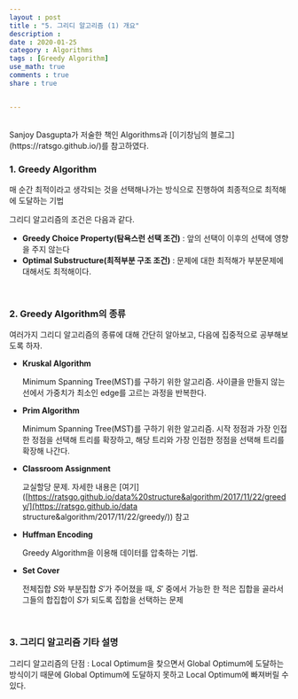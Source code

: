 ```yaml
---
layout : post
title : "5. 그리디 알고리즘 (1) 개요"
description :
date : 2020-01-25
category : Algorithms
tags : [Greedy Algorithm]
use_math: true
comments : true
share : true


---
```


<br/>
Sanjoy Dasgupta가 저술한 책인 Algorithms과 [이기창님의 블로그](https://ratsgo.github.io/)를 참고하였다.

<br/>

### 1. Greedy Algorithm

매 순간 최적이라고 생각되는 것을 선택해나가는 방식으로 진행하여 최종적으로 최적해에 도달하는 기법

그리디 알고리즘의 조건은 다음과 같다.

- **Greedy Choice Property(탐욕스런 선택 조건)** : 앞의 선택이 이후의 선택에 영향을 주지 않는다
- **Optimal Substructure(최적부분 구조 조건)** : 문제에 대한 최적해가 부분문제에 대해서도 최적해이다.

<br/>

### 2. Greedy Algorithm의 종류

여러가지 그리디 알고리즘의 종류에 대해 간단히 알아보고, 다음에 집중적으로 공부해보도록 하자.

- **Kruskal Algorithm**

  Minimum Spanning Tree(MST)를 구하기 위한 알고리즘. 사이클을 만들지 않는 선에서 가중치가 최소인 edge를 고르는 과정을 반복한다.

- **Prim Algorithm**

  Minimum Spanning Tree(MST)를 구하기 위한 알고리즘. 시작 정점과 가장 인접한 정점을 선택해 트리를 확장하고, 해당 트리와 가장 인접한 정점을 선택해 트리를 확장해 나간다.

- **Classroom Assignment**

  교실할당 문제. 자세한 내용은 [여기]([https://ratsgo.github.io/data%20structure&algorithm/2017/11/22/greedy/](https://ratsgo.github.io/data structure&algorithm/2017/11/22/greedy/)) 참고

- **Huffman Encoding**

  Greedy Algorithm을 이용해 데이터를 압축하는 기법.

- **Set Cover**

  전체집합 $S$와 부분집합 $S'$가 주어졌을 때, $S'$ 중에서 가능한 한 적은 집합을 골라서 그들의 합집합이 $S$가 되도록 집합을 선택하는 문제

<br/>

### 3. 그리디 알고리즘 기타 설명

그리디 알고리즘의 단점 : Local Optimum을 찾으면서 Global Optimum에 도달하는 방식이기 때문에 Global Optimum에 도달하지 못하고 Local Optimum에 빠져버릴 수 있다.

<br/>